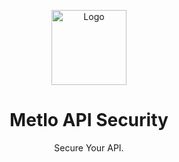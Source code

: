 <p align="center">
  <img alt="Logo" src="https://storage.googleapis.com/metlo-security-public-images/logo.png" height="120" />
  <h1 align="center">Metlo API Security</h1>
  <p align="center">Secure Your API.</p>
</p>